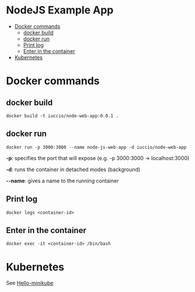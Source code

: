 # NodeJS Example App
- [Docker commands](#docker-commands)
  * [docker build](#docker-build)
  * [docker run](#docker-run)
  * [Print log](#print-log)
  * [Enter in the container](#enter-in-the-container)
- [Kubernetes](#kubernetes)

# Docker commands

## docker build
~~~docker
docker build -t iuccio/node-web-app:0.0.1 .
~~~
## docker run
~~~docker
docker run -p 3000:3000 --name node-js-web-app -d iuccio/node-web-app
~~~
**-p**: specifies the port that will expose (e.g. -p 3000:3000 -> localhost:3000)

**-d**: runs the container in detached modes (background)

**--name**: gives a name to the running container

## Print log
~~~docker
docker logs <container-id>
~~~
## Enter in the container
~~~docker
docker exec -it <container-id> /bin/bash
~~~

# Kubernetes
See [Hello-minikube](https://kubernetes.io/docs/tutorials/stateless-application/hello-minikube/)


